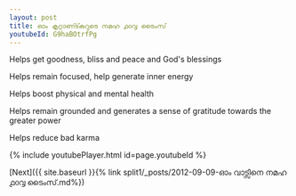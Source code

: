 ```yaml
---
layout: post
title: ഓം കൃറ്റാണ്ട്കറുടെ നമഹ ൧൦൮ ടൈംസ്
youtubeId: G9haBOtrfPg
---
```

 
 
Helps get goodness, bliss and peace and God's blessings
 
Helps remain focused, help generate inner energy 
 
Helps boost physical and mental health 
 
Helps remain grounded and generates a sense of gratitude towards the greater power 
 
Helps reduce bad karma
 
 
 
 


{% include youtubePlayer.html id=page.youtubeId %}
 
[Next]({{ site.baseurl }}{% link  split1/_posts/2012-09-09-ഓം വാട്സിനെ നമഹ ൧൦൮ ടൈംസ്.md%})
 
